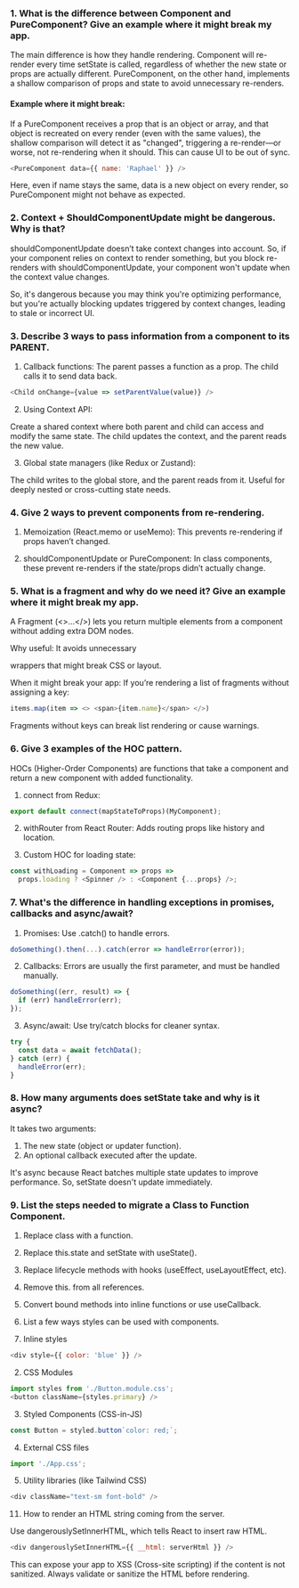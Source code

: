 ### 1. What is the difference between Component and PureComponent? Give an example where it might break my app.

The main difference is how they handle rendering. Component will re-render every time setState is called, regardless of whether the new state or props are actually different. PureComponent, on the other hand, implements a shallow comparison of props and state to avoid unnecessary re-renders.

#### Example where it might break:

If a PureComponent receives a prop that is an object or array, and that object is recreated on every render (even with the same values), the shallow comparison will detect it as "changed", triggering a re-render—or worse, not re-rendering when it should. This can cause UI to be out of sync.

```js
<PureComponent data={{ name: 'Raphael' }} />
```

Here, even if name stays the same, data is a new object on every render, so PureComponent might not behave as expected.

### 2. Context + ShouldComponentUpdate might be dangerous. Why is that?
shouldComponentUpdate doesn’t take context changes into account. So, if your component relies on context to render something, but you block re-renders with shouldComponentUpdate, your component won't update when the context value changes.

So, it's dangerous because you may think you're optimizing performance, but you're actually blocking updates triggered by context changes, leading to stale or incorrect UI.

### 3. Describe 3 ways to pass information from a component to its PARENT.

1. Callback functions:
The parent passes a function as a prop. The child calls it to send data back.

```js
<Child onChange={value => setParentValue(value)} />
```

2. Using Context API:

Create a shared context where both parent and child can access and modify the same state.
The child updates the context, and the parent reads the new value.

3. Global state managers (like Redux or Zustand):

The child writes to the global store, and the parent reads from it.
Useful for deeply nested or cross-cutting state needs.

### 4. Give 2 ways to prevent components from re-rendering.

1. Memoization (React.memo or useMemo):
This prevents re-rendering if props haven’t changed.

2. shouldComponentUpdate or PureComponent:
In class components, these prevent re-renders if the state/props didn’t actually change.

### 5. What is a fragment and why do we need it? Give an example where it might break my app.
A Fragment (<>...</>) lets you return multiple elements from a component without adding extra DOM nodes.

Why useful:
It avoids unnecessary <div> wrappers that might break CSS or layout.

When it might break your app:
If you’re rendering a list of fragments without assigning a key:

```js
items.map(item => <> <span>{item.name}</span> </>)
```

Fragments without keys can break list rendering or cause warnings.

### 6. Give 3 examples of the HOC pattern.
HOCs (Higher-Order Components) are functions that take a component and return a new component with added functionality.

1. connect from Redux:

```js
export default connect(mapStateToProps)(MyComponent);
```

2. withRouter from React Router:
Adds routing props like history and location.

3. Custom HOC for loading state:

```js
const withLoading = Component => props =>
  props.loading ? <Spinner /> : <Component {...props} />;
```

### 7. What's the difference in handling exceptions in promises, callbacks and async/await?

1. Promises:
Use .catch() to handle errors.

```js
doSomething().then(...).catch(error => handleError(error));
```

2. Callbacks:
Errors are usually the first parameter, and must be handled manually.

```js
doSomething((err, result) => {
  if (err) handleError(err);
});
```

3. Async/await:
Use try/catch blocks for cleaner syntax.

```js
try {
  const data = await fetchData();
} catch (err) {
  handleError(err);
}
```

### 8. How many arguments does setState take and why is it async?
It takes two arguments:

1. The new state (object or updater function).
2. An optional callback executed after the update.

It's async because React batches multiple state updates to improve performance. So, setState doesn't update immediately.

### 9. List the steps needed to migrate a Class to Function Component.

1. Replace class with a function.
2. Replace this.state and setState with useState().
3. Replace lifecycle methods with hooks (useEffect, useLayoutEffect, etc).
4. Remove this. from all references.
5. Convert bound methods into inline functions or use useCallback.

10. List a few ways styles can be used with components.

1. Inline styles

```js
<div style={{ color: 'blue' }} />
```

2. CSS Modules

```js
import styles from './Button.module.css';  
<button className={styles.primary} />
```

3. Styled Components (CSS-in-JS)

```js
const Button = styled.button`color: red;`;
```

4. External CSS files

```js
import './App.css';
```

5. Utility libraries (like Tailwind CSS)

```js
<div className="text-sm font-bold" />
```

11. How to render an HTML string coming from the server.

Use dangerouslySetInnerHTML, which tells React to insert raw HTML.

```js
<div dangerouslySetInnerHTML={{ __html: serverHtml }} />
```

This can expose your app to XSS (Cross-site scripting) if the content is not sanitized. Always validate or sanitize the HTML before rendering.